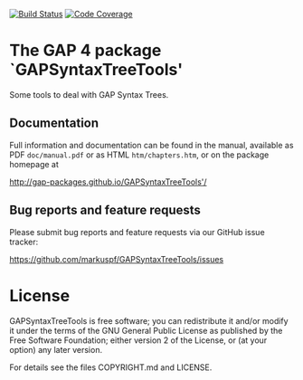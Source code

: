 [![Build Status](https://travis-ci.org/markuspf/GAPSyntaxTreeTools.svg?branch=master)](https://travis-ci.org/markuspf/GAPSyntaxTreeTools)
[![Code Coverage](https://codecov.io/github/markuspf/GAPSyntaxTreeTools/coverage.svg?branch=master&token=)](https://codecov.io/gh/markuspf/GAPSyntaxTreeTools)

# The GAP 4 package `GAPSyntaxTreeTools'

Some tools to deal with GAP Syntax Trees.

## Documentation

Full information and documentation can be found in the manual, available
as PDF `doc/manual.pdf` or as HTML `htm/chapters.htm`, or on the package
homepage at

  <http://gap-packages.github.io/GAPSyntaxTreeTools'/>


## Bug reports and feature requests

Please submit bug reports and feature requests via our GitHub issue tracker:

  <https://github.com/markuspf/GAPSyntaxTreeTools/issues>


License
=======

GAPSyntaxTreeTools is free software; you can redistribute it and/or modify
it under the terms of the GNU General Public License as published by the
Free Software Foundation; either version 2 of the License, or (at your
option) any later version.

For details see the files COPYRIGHT.md and LICENSE.


